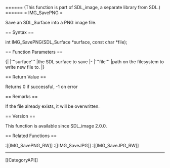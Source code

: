 ====== (This function is part of SDL_image, a separate library from SDL.) ======
= IMG_SavePNG =

Save an SDL_Surface into a PNG image file.

== Syntax ==

<syntaxhighlight lang='c'>
int IMG_SavePNG(SDL_Surface *surface, const char *file);
</syntaxhighlight>

== Function Parameters ==

{|
|'''surface'''
|the SDL surface to save
|-
|'''file'''
|path on the filesystem to write new file to.
|}

== Return Value ==

Returns 0 if successful, -1 on error

== Remarks ==

If the file already exists, it will be overwritten.

== Version ==

This function is available since SDL_image 2.0.0.

== Related Functions ==

:[[IMG_SavePNG_RW]]
:[[IMG_SaveJPG]]
:[[IMG_SaveJPG_RW]]

----
[[CategoryAPI]]



